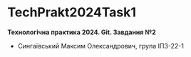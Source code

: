 # TechPrakt2024Task1
**Технологічна практика 2024. Git. Завдання №2**


* Сингаївський Максим Олександрович, група ІПЗ-22-1
